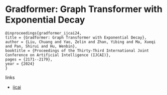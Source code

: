 # Gradformer: Graph Transformer with Exponential Decay

```
@inproceedings{gradformer_ijcai24,
title = {Gradformer: Graph Transformer with Exponential Decay},
author = {Liu, Chuang and Yao, Zelin and Zhan, Yibing and Ma, Xueqi and Pan, Shirui and Hu, Wenbin},
booktitle = {Proceedings of the Thirty-Third International Joint Conference on Artificial Intelligence (IJCAI)},
pages = {2171--2179},
year = {2024}
}
```

links
- [ijcai](https://www.ijcai.org/proceedings/2024/240)
